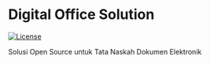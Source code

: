 # Digital Office Solution

[![License](https://img.shields.io/packagist/l/office-dev/office)](https://packagist.org/packages/office-dev/office)

Solusi Open Source untuk Tata Naskah Dokumen Elektronik
